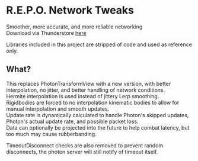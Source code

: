 # R.E.P.O. Network Tweaks
Smoother, more accurate, and more reliable networking  
Download via Thunderstore [here](https://thunderstore.io/c/repo/p/BlueAmulet/REPONetworkTweaks/)

Libraries included in this project are stripped of code and used as reference only.

## What?
This replaces PhotonTransformView with a new version, with better interpolation, no jitter, and better handling of network conditions.  
Hermite interpolation is used instead of jittery Lerp smoothing.  
Rigidbodies are forced to no interpolation kinematic bodies to allow for manual interpolation and smooth updates.  
Update rate is dynamically calculated to handle Photon's skipped updates, Photon's actual update rate, and possible packet loss.  
Data can optionally be projected into the future to help combat latency, but too much may cause rubberbanding.

TimeoutDisconnect checks are also removed to prevent random disconnects, the photon server will still notify of timeout itself.
